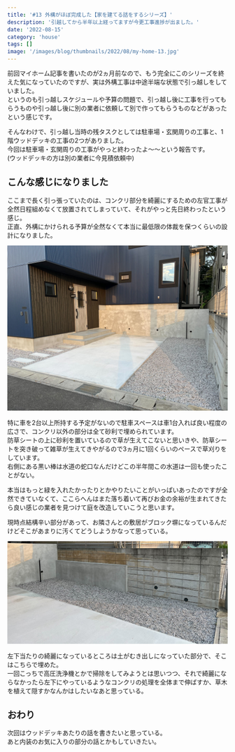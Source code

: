 ```yaml
---
title: '#13 外構がほぼ完成した【家を建てる話をするシリーズ】'
description: '引越してから半年以上経ってますが今更工事進捗が出ました。'
date: '2022-08-15'
category: 'house'
tags: []
image: '/images/blog/thumbnails/2022/08/my-home-13.jpg'
---
```


前回マイホーム記事を書いたのが2ヵ月前なので、もう完全にこのシリーズを終えた気になっていたのですが、実は外構工事は中途半端な状態で引っ越しをしていました。  
というのも引っ越しスケジュールや予算の問題で、引っ越し後に工事を行ってもらうものや引っ越し後に別の業者に依頼して別で作ってもらうものなどがあったという感じです。

そんなわけで、引っ越し当時の残タスクとしては駐車場・玄関周りの工事と、1階ウッドデッキの工事の2つがありました。  
今回は駐車場・玄関周りの工事がやっと終わったよ～～という報告です。  
(ウッドデッキの方は別の業者に今見積依頼中)

## こんな感じになりました

ここまで長く引っ張っていたのは、コンクリ部分を綺麗にするための左官工事が全然日程組めなくて放置されてしまっていて、それがやっと先日終わったという感じ。  
正直、外構にかけられる予算が全然なくて本当に最低限の体裁を保つくらいの設計になりました。

![庭の全体像](./01.jpg)

特に車を2台以上所持する予定がないので駐車スペースは車1台入れば良い程度の広さで、コンクリ以外の部分は全て砂利で埋められています。  
防草シートの上に砂利を置いているので草が生えてこないと思いきや、防草シートを突き破って雑草が生えてきやがるので3ヵ月に1回くらいのペースで草刈りをしています。  
右側にある黒い棒は水道の蛇口なんだけどこの半年間この水道は一回も使ったことがない。

本当はもっと緑を入れたかったりとかやりたいことがいっぱいあったのですが全然できていなくて、ここらへんはまた落ち着いて再びお金の余裕が生まれてきたら良い感じの業者を見つけて庭を改造していこうと思います。

現時点結構辛い部分があって、お隣さんとの敷居がブロック塀になっているんだけどそこがあまりに汚くてどうしようかなって思っている。

![汚いブロック](./02.jpg)

左下当たりの綺麗になっているところは土がむき出しになっていた部分で、そこはこちらで埋めた。  
一回こっちで高圧洗浄機とかで掃除をしてみようとは思いつつ、それで綺麗にならなかったら左下にやっているようなコンクリの処理を全体まで伸ばすか、草木を植えて隠すかなんかはしたいなあと思っている。

## おわり

次回はウッドデッキあたりの話を書きたいと思っている。  
あと内装のお気に入りの部分の話とかもしていきたい。
